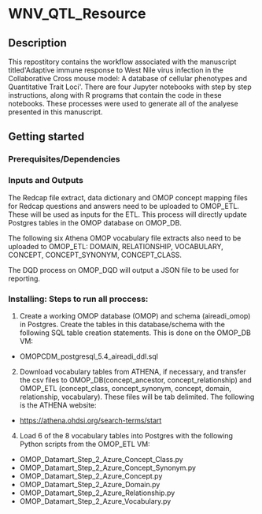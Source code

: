 # WNV_QTL_Resource
## Description

 This repostitory contains the workflow associated with the manuscript titled'Adaptive immune response to West Nile virus infection in the Collaborative Cross mouse model: A database of cellular phenotypes and Quantitative Trait Loci'. There are four Jupyter notebooks with step by step instructions, along with R programs that contain the code in these notebooks. These processes were used to generate all of the analyese presented in this manuscript.

## Getting started

### Prerequisites/Dependencies

 

### Inputs and Outputs

The Redcap file extract, data dictionary and OMOP concept mapping files for Redcap questions and answers need to be uploaded to OMOP_ETL. These will be used as inputs for the ETL. This process will directly update Postgres tables in the OMOP database on OMOP_DB.

The following six Athena OMOP vocabulary file extracts also need to be uploaded to OMOP_ETL: DOMAIN, RELATIONSHIP, VOCABULARY, CONCEPT, CONCEPT_SYNONYM, CONCEPT_CLASS. 

The DQD process on OMOP_DQD will output a JSON file to be used for reporting.

### Installing: Steps to run all proccess:

1.	Create a working OMOP database (OMOP) and schema (aireadi_omop) in Postgres. Create the tables in this database/schema with the following SQL table creation statements. This is done on the OMOP_DB VM:
- OMOPCDM_postgresql_5.4_aireadi_ddl.sql

2.	Download vocabulary tables from ATHENA, if necessary, and transfer the csv files to OMOP_DB(concept_ancestor, concept_relationship) and OMOP_ETL (concept_class, concept_synonym, concept, domain, relationship, vocabulary). These files will be tab delimited. The following is the ATHENA website:
- https://athena.ohdsi.org/search-terms/start 

4.	Load 6 of the 8 vocabulary tables into Postgres with the following Python scripts from the OMOP_ETL VM:
-	OMOP_Datamart_Step_2_Azure_Concept_Class.py
-	OMOP_Datamart_Step_2_Azure_Concept_Synonym.py
-	OMOP_Datamart_Step_2_Azure_Concept.py
-	OMOP_Datamart_Step_2_Azure_Domain.py
-	OMOP_Datamart_Step_2_Azure_Relationship.py
-	OMOP_Datamart_Step_2_Azure_Vocabulary.py

